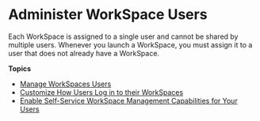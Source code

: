 # Administer WorkSpace Users<a name="administer-workspace-users"></a>

Each WorkSpace is assigned to a single user and cannot be shared by multiple users\. Whenever you launch a WorkSpace, you must assign it to a user that does not already have a WorkSpace\.

**Topics**
+ [Manage WorkSpaces Users](manage-workspaces-users.md)
+ [Customize How Users Log in to their WorkSpaces](customize-workspaces-user-login.md)
+ [Enable Self\-Service WorkSpace Management Capabilities for Your Users](enable-user-self-service-workspace-management.md)